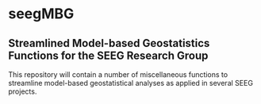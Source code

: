 # seegMBG
## Streamlined Model-based Geostatistics Functions for the SEEG Research Group

This repository will contain a number of miscellaneous functions to streamline model-based geostatistical analyses as applied in several SEEG projects.
